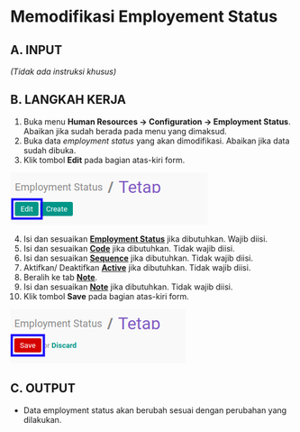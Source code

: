 # Memodifikasi Employement Status

## A. INPUT

*(Tidak ada instruksi khusus)*

## B. LANGKAH KERJA

1. Buka menu **Human Resources -> Configuration -> Employment Status**. Abaikan jika sudah berada pada menu yang dimaksud.
2. Buka data *employment status* yang akan dimodifikasi. Abaikan jika data sudah dibuka.
3. Klik tombol **Edit** pada bagian atas-kiri form.

![](../../img/employment-status/tombol-edit.png)

4. Isi dan sesuaikan **[Employment Status](./penjelasan.md#field-employment-status)** jika dibutuhkan. Wajib diisi.
5. Isi dan sesuaikan **[Code](./penjelasan.md#field-code)** jika dibutuhkan. Tidak wajib diisi.
6. Isi dan sesuaikan **[Sequence](./penjelasan.md#field-sequence)** jika dibutuhkan. Tidak wajib diisi.
7. Aktifkan/ Deaktifkan **[Active](./penjelasan.md#field-active)** jika dibutuhkan. Tidak wajib diisi.
8. Beralih ke tab **[Note](./penjelasan.md#tab-note)**.
9. Isi dan sesuaikan **[Note](./penjelasan.md#tab-note)** jika dibutuhkan. Tidak wajib diisi.
10. Klik tombol **Save** pada bagian atas-kiri form.

![](../../img/employment-status/tombol-save-modifikasi.png)

## C. OUTPUT

* Data employment status akan berubah sesuai dengan perubahan yang dilakukan.
